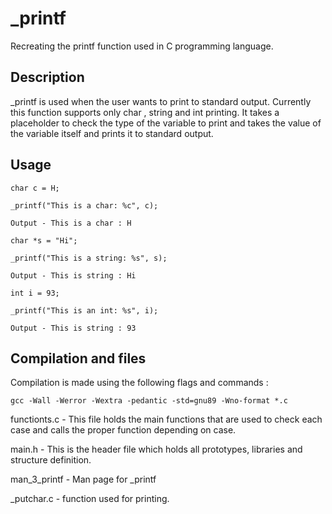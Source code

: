 # _printf

Recreating the printf function used in C programming language.
## Description

_printf is used when the user wants to print to standard output. Currently this function supports only
char , string and int printing. It takes a placeholder to check the type of the variable to print and takes the value of the variable itself and prints it to standard output.


## Usage

```
char c = H;

_printf("This is a char: %c", c);

Output - This is a char : H
```
```
char *s = "Hi";

_printf("This is a string: %s", s);

Output - This is string : Hi
```
```
int i = 93;

_printf("This is an int: %s", i);

Output - This is string : 93
```
## Compilation and files

Compilation is made using the following flags and commands :

```
gcc -Wall -Werror -Wextra -pedantic -std=gnu89 -Wno-format *.c
```
functionts.c - This file holds the main functions that are used to check each case and calls the proper function depending on case.

main.h - This is the header file which holds all prototypes, libraries and structure definition.

man_3_printf - Man page for _printf

_putchar.c - function used for printing.
